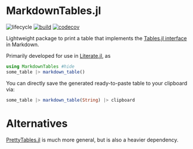 # MarkdownTables.jl

![lifecycle](https://img.shields.io/badge/lifecycle-experimental-orange.svg)
[![build](https://github.com/tpapp/MarkdownTables.jl/workflows/CI/badge.svg)](https://github.com/tpapp/MarkdownTables.jl/actions?query=workflow%3ACI)
[![codecov](https://codecov.io/github/tpapp/MarkdownTables.jl/branch/master/graph/badge.svg?token=P4us6KCrKg)](https://codecov.io/github/tpapp/MarkdownTables.jl)

Lightweight package to print a table that implements the [Tables.jl interface](https://tables.juliadata.org) in Markdown.

Primarily developed for use in [Literate.jl](https://fredrikekre.github.io/Literate.jl), as

```julia
using MarkdownTables #hide
some_table |> markdown_table()
```

You can directly save the generated ready-to-paste table to your clipboard via:
```julia
some_table |> markdown_table(String) |> clipboard
```

# Alternatives

[PrettyTables.jl](https://ronisbr.github.io/PrettyTables.jl/) is much more general, but is also a heavier dependency.
